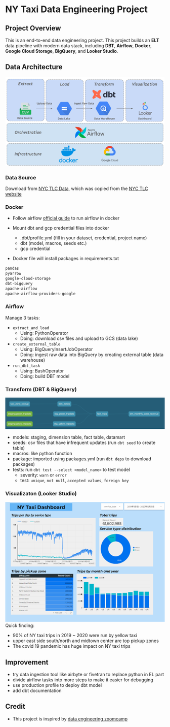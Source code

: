 # NY Taxi Data Engineering Project
## Project Overview
This is an end-to-end data engineering project. 
This project builds an **ELT** data pipeline with modern data stack, including **DBT**, **Airflow**, **Docker**, **Google Cloud Storage**, **BigQuery**, and **Looker Studio**.
## Data Architecture
![alt text](architecture.png)
### Data Source
Download from [NYC TLC Data](https://github.com/DataTalksClub/nyc-tlc-data/?tab=readme-ov-file), which was copied from the [NYC TLC website](https://www.nyc.gov/site/tlc/about/tlc-trip-record-data.page)
### Docker
- Follow airflow [official guide](https://airflow.apache.org/docs/apache-airflow/stable/howto/docker-compose/index.html) to run airflow in docker

- Mount dbt and gcp credential files into docker
    - .dbt/profile.yml (fill in your dataset, credential, project name)
    - dbt (model, macros, seeds etc.)
    - gcp credential

- Docker file will install packages in requirements.txt
```
pandas
pyarrow
google-cloud-storage
dbt-bigquery
apache-airflow
apache-airflow-providers-google
```
### Airflow
Manage 3 tasks:
- `extract_and_load`
    - Using: PythonOperator
    - Doing: download csv files and upload to GCS (data lake)
- `create_external_table`
    - Using: BigQueryInsertJobOperator
    - Doing: ingest raw data into BigQuery by creating external table (data warehouse)
- `run_dbt_task`
    - Using: BashOperator
    - Doing: build DBT model
### Transform (DBT & BigQuery)
![alt text](dbt.png)
- models: staging, dimension table, fact table, datamart
- seeds: csv files that have infrequent updates (run `dbt seed` to create table)
- macros: like python function
- package: imported using packages.yml (run `dbt deps` to download packages)
- tests: run `dbt test --select <model_name>` to test model
    - severity: `warn` or `error`
    - test: `unique`, `not null`, `accepted values`, `foreign key`
### Visualizaton (Looker Studio)
![alt text](dashboard.png)
Quick finding:
- 90% of NY taxi trips in 2019 ~ 2020 were run by yellow taxi
- upper east side south/north and midtown center are top pickup zones
- The covid 19 pandemic has huge impact on NY taxi trips
## Improvement
- try data ingestion tool like airbyte or fivetran to replace python in EL part
- divide airflow tasks into more steps to make it easier for debugging
- use production profile to deploy dbt model
- add dbt documentation
## Credit
- This project is inspired by [data engineering zoomcamp](https://github.com/DataTalksClub/data-engineering-zoomcamp)

